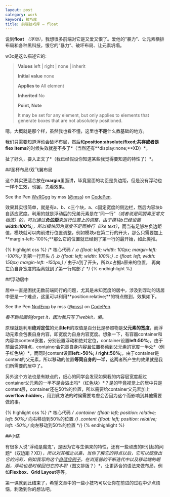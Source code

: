 ```yaml
---
layout: post
category: work
keyword: 技巧库
title: 前端技巧库 — float
---
```


说到**float** *（浮动）*，我想很多前端对它是又爱又恨了。爱他的“暴力”、让元素横排布局和各种黑科技，恨它的“暴力”、破坏布局、让元素坍塌。

w3c是这么描述它的:

><b>Values</b> left \| right \| none \| inherit 
>
><b>Initial value</b>   none
>
><b>Applies to</b>  All element
>
><b>Inherited</b>   No
>
><b>Point, Note</b>
>
>It may be set for any element, but only applies to elements that generate boxes that are not absolutely positioned.

嗯，大概就是那个样，虽然我也看不懂，这里也**不是**什么教基础的地方。

我们只需要知道浮动会破坏布局，然后和**position:absolute/fixed;**共存或者是**flex items**的时候失效就差不多了*（当然还有**display:none;**XD）*。

扯了好久，要入正文了*（我已经假设你知道某些我觉得要知道的特性了）*。

##圣杯布局/双飞翼布局

这个其实更适合放在**margin**里面讲，毕竟里面的功臣是负边距，但是没有浮动也一样不生效，也罢，先看效果。

<p data-height="186" data-theme-id="15542" data-slug-hash="WvRGgg" data-default-tab="result" data-user="mss" class='codepen'>See the Pen <a href='http://codepen.io/mss/pen/WvRGgg/'>WvRGgg</a> by mss (<a href='http://codepen.io/mss'>@mss</a>) on <a href='http://codepen.io'>CodePen</a>.</p>
<script async src="//assets.codepen.io/assets/embed/ei.js"></script>

效果其实很简单，就是有a、b、c三个块，a、c固定宽度的侧边栏，然后内容块b自适应宽度。利用的就是浮动后的兄弟元素是在“同一行”*（或者说是同脱离正常文档流）*的，可以通过**负边距**来进行位置上的调整，由于模块b已经设置**width:100%;**，所以模块因为宽度不足而换行*（like text）*，而当有足够左负边距值，模块就可以向前进行位置调整，例如模块a在第二行的开头，那么只需要加上**margin-left:-100%;**那么它的位置就已经到了第一行的最开始，如此类推。

{% highlight css %}
/* 核心代码 */
.a {float: left; width: 100px; margin-left: -100%;/* 到第一行开头 */}
.b {float: left; width: 100%;}
.c {float: left; width: 150px; margin-left: -150px;}
/* 由于a到了开头，所以c占据a原来的位置，
   再向左负自身宽度的距离就到了第一行尾部了 */
{% endhighlight %}

##浮动居中

居中一直是困扰无数前端同行的问题，尤其是未知宽度的居中，涉及到浮动的话居中更是一个难点，这里可以利用**position:relative;**的特点做到，效果如下。

<p data-height="155" data-theme-id="15542" data-slug-hash="NqdEmp" data-default-tab="result" data-user="mss" class='codepen'>See the Pen <a href='http://codepen.io/mss/pen/NqdEmp/'>NqdEmp</a> by mss (<a href='http://codepen.io/mss'>@mss</a>) on <a href='http://codepen.io'>CodePen</a>.</p>
<script async src="//assets.codepen.io/assets/embed/ei.js"></script>

*看不到动画的forget it，因为我只写了webkit，懒。*

原理就是利用**绝对定位**的元素**left**的取值是百分比是参照物是**父元素的宽度**，而浮动元素会包裹自身内容，即宽度为自身内容宽度。想象一下，有容器container和内容块content嵌套，分别设置浮动和绝对定位，container设置**left:50%;**，由于前面说的特点，container会包裹自身内容且位置移动到父元素的宽度一半处*（例子红色块）*，而同时content设置**left:-50%; / right:50%;**，由于container是content的父元素，所以移动的位置**等同自身的一半**，这两者所产生的效果就是我们所需要的居中了。

另外这个方法也是有缺点的，细心的同学会发现如果我的内容层宽度超过container父元素的一半不是会溢出吗*（红色块）*？是的毕竟视觉上的居中只是content层，container还在50%的位置，所以需要给container父元素加上**overflow:hidden;**，用到此方法的时候需要考虑会否因为这个而影响到其他需要做的事。

{% highlight css %}
/* 核心代码 */
.container {float: left; position: relative; left: 50%;/* 向右移动到50%的位置 */}
.content {float: left; position: relative; left: -50%;/* 向左移动到50%的位置 */}
{% endhighlight %}

##小结

有很多人说“浮动是魔鬼”，是因为它与生俱来的特性，还有一些顽皮的IE引起的问题*（双边距？XD）*，所以对其嗤之以鼻，当你了解它的特点以后，它可以绽放出它的光彩，例如我写的这个[自适应例子](http://codepen.io/mss/pen/PqWXWW)。在浏览器的不断迭代中以及移动端的崛起，浮动也是时候回归它的本职*（图文排版？）*，让更适合的语法来做布局，例如**Flexbox**、**Grid Layout**等等。

第一课就到此结束了，希望文章中的一些小技巧可以让你在前进的过程中少点烦恼，刺激到你的想法吧。
